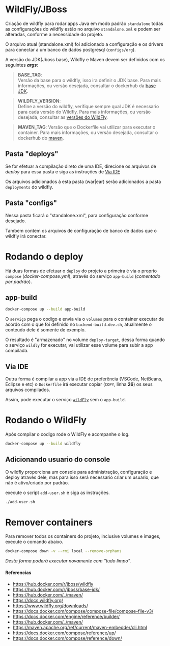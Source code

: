 # WildFly/JBoss

Criação de wildfly para rodar apps Java em modo padrão `standalone` todas as configurações do wildfly estão no arquivo `standalone.xml` e podem ser alteradas, conforme a necessidade do projeto.

O arquivo atual (standalone.xml) foi adicionado a configuração e os drivers para conectar a um banco de dados postgresql (`configs/org`).

A versão do JDK(Jboss base), Wildfly e Maven devem ser definidos com os seguintes _**args**_:

> **BASE_TAG**:  
Versão da base para o wildfly, isso ira definir o JDK base.
Para mais informações, ou versão desejada, consultar o dockerhub da [base JDK](https://hub.docker.com/r/jboss/base-jdk/tags).

> **WILDFLY_VERSION**:  
Define a versão do wildfly, verifique sempre qual JDK é necessario para cada versão do Wildfly.
Para mais informações, ou versão desejada, consultar as [versões do WildFly](https://docs.wildfly.org/).

> **MAVEN_TAG**: Versão que o Dockerfile vai utilizar para executar o container.
Para mais informações, ou versão desejada, consultar o dockerhub do [maven](https://hub.docker.com/_/maven?tab=tags).

## Pasta "deploys"
Se for efetuar a compilação direto de uma IDE, direcione os arquivos de _deploy_ para essa pasta e siga as instruções de [Via IDE](#Via-IDE)

Os arquivos adicionados à esta pasta (war|ear) serão adicionados a pasta `deployments` do wildfly.

## Pasta "configs"
Nessa pasta ficará o "standalone.xml", para configuração conforme desejado.

Tambem contem os arquivos de configuração de banco de dados que o wildfly irá conectar.

# Rodando o deploy
Há duas formas de efetuar o `deploy` do projeto a primeira é via o proprio `compose` (_docker-compose.yml_), através do serviço `app-build` (_comentado por padrão_).

## app-build

```bash
docker-compose up --build app-build
```
O `serviço` pega o codigo e envia via o `volumes` para o container executar de acordo com o que foi definido no `backend-build.dev.sh`, atualmente o conteudo dele é somente de exemplo.

O resultado é "armazenado" no volume `deploy-target`, dessa forma quando o serviço `wildly` for executar, vai utilizar esse volume para subir a app compilada.

## Via IDE
Outra forma é compilar a app via a IDE de preferência (VSCode, NetBeans, Eclipse e etc) o `Dockerfile` irá executar copiar (`COPY`, linha **26**) os seus arquivos compilados.

Assim, pode executar o serviço [`wildFly`](#Rodando-o-WildFly) sem o `app-build`.

# Rodando o WildFly
Após compilar o codigo rode o WildFly e acompanhe o log.

```bash
docker-compose up --build wildfly
```
## Adicionando usuario do console

O wildfly proporciona um console para administração, configuração e deploy através dele, mas para isso será necessario criar um usuario, que não é ativo/criado por padrão.

execute o script `add-user.sh` e siga as instruções.
```bash
./add-user.sh
```

# Remover containers

Para remover todos os containers do projeto, inclusive volumes e images, execute o comando abaixo.
```bash
docker-compose down -v --rmi local --remove-orphans
```
_Desta forma poderá executar novamente com "tudo limpo"._

#### Referencias
- https://hub.docker.com/r/jboss/wildfly
- https://hub.docker.com/r/jboss/base-jdk/
- https://hub.docker.com/_/maven/
- https://docs.wildfly.org/
- https://www.wildfly.org/downloads/
- https://docs.docker.com/compose/compose-file/compose-file-v3/
- https://docs.docker.com/engine/reference/builder/
- https://hub.docker.com/_/maven/
- https://maven.apache.org/ref/current/maven-embedder/cli.html
- https://docs.docker.com/compose/reference/up/
- https://docs.docker.com/compose/reference/down/
